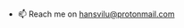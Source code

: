 - 📫 Reach me on hansvilu@protonmail.com


<!---
echoround/echoround is a ✨ special ✨ repository because its `README.md` (this file) appears on your GitHub profile.
You can click the Preview link to take a look at your changes.
--->
